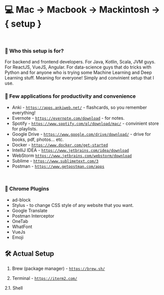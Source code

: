# 💻 Mac -> Macbook -> Mackintosh -> { setup }

<BR>

### 🤔 Who this setup is for? 
For backend and frontend developers. For Java, Kotlin, Scala, JVM guys. For ReactJS, VueJS, Angular. For data-science guys that do tricks with Python and for anyone who is trying some Machine Learning and Deep Learning stuff. Meaning for everyone! Simply and convinient setup that I use.

### 🎲 Few applications for productivity and convenience
- Anki - [`https://apps.ankiweb.net/`](https://apps.ankiweb.net/) - flashcards, so you remember everything!
- Evernote - [`https://evernote.com/download`](https://evernote.com/download) - for notes.
- Spotify - [`https://www.spotify.com/pl/download/mac/`](https://www.spotify.com/pl/download/mac/) - convinient store for playlists.
- Google Drive - [`https://www.google.com/drive/download/`](https://www.google.com/drive/download/) - drive for books, pdf, photos... etc.
- Docker - [`https://www.docker.com/get-started`](https://www.docker.com/get-started) 
- IntelliJ IDEA - [`https://www.jetbrains.com/idea/download`](https://www.jetbrains.com/idea/download)
- WebStorm [`https://www.jetbrains.com/webstorm/download`](https://www.jetbrains.com/webstorm/download)
- Sublime - [`https://www.sublimetext.com/3`](https://www.sublimetext.com/3)
- Postman - [`https://www.getpostman.com/apps`](https://www.getpostman.com/apps)

<BR>

### 🚛 Chrome Plugins
- ad-block
- Stylus - to change CSS style of any website that you want.
- Google Translate
- Postman Interceptor
- OneTab 
- WhatFont
- VueJs
- Emoji

## 🛠 Actual Setup

1. Brew (package manager) - [`https://brew.sh/`](https://brew.sh/)

2. Terminal - [`https://iterm2.com/`](https://iterm2.com/)

2.1. Shell







